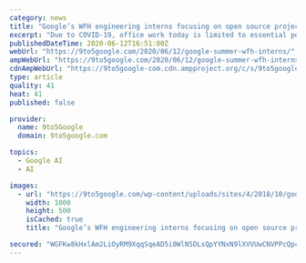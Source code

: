 ```yaml
---
category: news
title: "Google’s WFH engineering interns focusing on open source projects this summer"
excerpt: "Due to COVID-19, office work today is limited to essential personnel that might require equipment only available in-house. Google WFH"
publishedDateTime: 2020-06-12T16:51:00Z
webUrl: "https://9to5google.com/2020/06/12/google-summer-wfh-interns/"
ampWebUrl: "https://9to5google.com/2020/06/12/google-summer-wfh-interns/amp/"
cdnAmpWebUrl: "https://9to5google-com.cdn.ampproject.org/c/s/9to5google.com/2020/06/12/google-summer-wfh-interns/amp/"
type: article
quality: 41
heat: 41
published: false

provider:
  name: 9to5Google
  domain: 9to5google.com

topics:
  - Google AI
  - AI

images:
  - url: "https://9to5google.com/wp-content/uploads/sites/4/2018/10/google_logo_nyc_2.jpg?quality=82&strip=all&w=1000"
    width: 1000
    height: 500
    isCached: true
    title: "Google’s WFH engineering interns focusing on open source projects this summer"

secured: "WGFKw8kHxlAm2LiOyRM9XqqSqeAD5i0WlN5DLsQpYYNxN9lXVVUwCNVPPcQpcQdZxpimJmU2fCOfK+mQL7FEyLas+jDXuowLMEotpBsOhrPjTVXBPGSGZrqVV4mEJUUFTWd/qPplJ2jdUz3R8V2lJAehQfFB+6otV+xvNnux8vC1rstUQn429NPJdVWPQSPcAAeTmyNdXtvDMDdZp0hb5K0q1yMbAq391lbldd7ulqMrG6ProUi+meUN66fsB+WrMIQVsqnYVgqunpVcEOgYMqgnM4JcqMw208EFJ308vBnXPsClZlg0kRDERBR/JueHt27bDR34o2B6IAnG+4hFcg==;c7ZdevB908iv/p6ENQyAxQ=="
---
```


